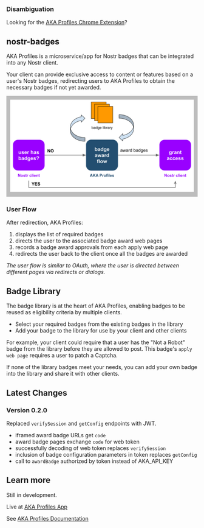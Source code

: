 ### Disambiguation

Looking for the [AKA Profiles Chrome Extension](https://github.com/neilck/aka-extension)?


## nostr-badges

AKA Profiles is a microservice/app for Nostr badges that can be integrated into any Nostr client.

Your client can provide exclusive access to content or features based on a user's Nostr badges, redirecting users to AKA Profiles to obtain the necessary badges if not yet awarded.

<div style="background-color: #BDBDBD; padding: 10px; max-width: 800px; text-align: center;">
<img src="./workflow-simple.svg" alt="Flow Diagram">
</div>

### User Flow
After redirection, AKA Profiles:

1. displays the list of required badges
2. directs the user to the associated badge award web pages
3. records a badge award approvals from each apply web page
4. redirects the user back to the client once all the badges are awarded

_The user flow is similar to OAuth, where the user is directed between different pages via redirects or dialogs._

## Badge Library

The badge library is at the heart of AKA Profiles, enabling badges to be reused as eligibility criteria by multiple clients.

- Select your required badges from the existing badges in the library
- Add your badge to the library for use by your client and other clients

For example, your client could require that a user has the "Not a Robot" badge from the library before they are allowed to post. This badge's `apply web page` requires a user to patch a Captcha.

If none of the library badges meet your needs, you can add your own badge into the library and share it with other clients.

## Latest Changes

### Version 0.2.0
Replaced `verifySession` and `getConfig` endpoints with JWT.
- iframed award badge URLs get `code` 
- award badge pages exchange `code` for web token
- successfully decoding of web token replaces `verifySession`
- inclusion of badge configuration parameters in token replaces `getConfig`
- call to `awardBadge` authorized by token instead of AKA_API_KEY

## Learn more

Still in development. 

Live at [AKA Profiles App](https://app.akaprofiles.com)

See [AKA Profiles Documentation](https://www.akaprofiles.com)
